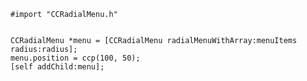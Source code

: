     #import "CCRadialMenu.h"
    
    
    CCRadialMenu *menu = [CCRadialMenu radialMenuWithArray:menuItems radius:radius];
    menu.position = ccp(100, 50);
    [self addChild:menu];
